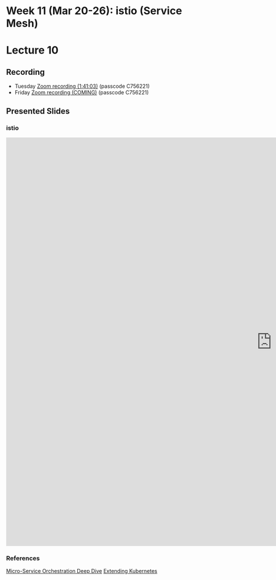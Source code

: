 # Week 11 (Mar 20-26): istio (Service Mesh)
# Lecture 10

## Recording

* Tuesday [Zoom recording (1:41:03)](https://sfu.zoom.us/rec/share/d_DydEHKhpgyQMUl12t9XgEhZyI5BEWsuoXxLu2QBf8S4lJl9nGPNPArNYQpB59M.hPZp1IG696aEFYXk?startTime=1647962334000) (passcode C756221)
* Friday [Zoom recording (COMING)]() (passcode C756221)

## Presented Slides  

### istio

<div class="video-container-4by3"><iframe src="https://docs.google.com/presentation/d/e/2PACX-1vRVGTNHiyvF3K4P1tphFae7-nUXS2zt3FB3x_hg5uWNNFAgQs9H7v1j2fDPsYyhaIGE97ZJu_6txv7Q/embed?start=false&loop=false&delayms=3000" frameborder="0" width="1440" height="1109" allowfullscreen="true" mozallowfullscreen="true" webkitallowfullscreen="true"></iframe></iframe></div>

### References

[Micro-Service Orchestration Deep Dive](https://drive.google.com/file/d/16qYge0eYHxwKykqh0W75JIyJhi-XmimS/view?usp=sharing)
[Extending Kubernetes](https://drive.google.com/file/d/16nX3teO4VDbaTCoMcf-B-MMC0SNuH3cz/view?usp=sharing)
